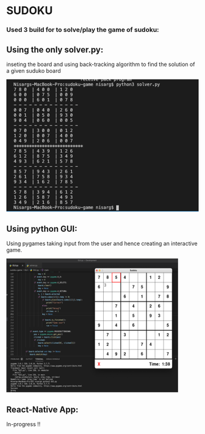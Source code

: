 # SUDOKU 

### Used 3 build for to solve/play the game of sudoku:  

## Using the only solver.py:

inseting the board and using back-tracking algorithm to find the solution of a given suduko board 

![alt text](https://github.com/Nisarg38/sudoku/blob/master/assests/%231.png)



## Using python GUI:

Using pygames taking input from the user and hence creating an interactive game.

<img src="https://github.com/Nisarg38/sudoku/blob/master/assests/%232.png" width="450" height="350" />




## React-Native App:

In-progress !!
